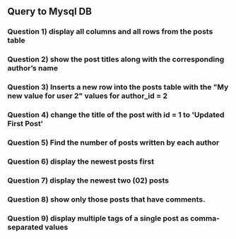## Query to Mysql DB
### Question 1) display all columns and all rows from the posts table
### Question 2) show the post titles along with the corresponding author’s name
### Question 3) Inserts a new row into the posts table with the "My new value for user 2" values for author_id = 2
### Question 4) change the title of the post with id = 1 to 'Updated First Post'
### Question 5)  Find the number of posts written by each author
### Question 6)  display the newest posts first 
### Question 7)  display the newest two (02) posts 
### Question 8) show only those posts that have comments.
### Question 9) display multiple tags of a single post as comma-separated values
